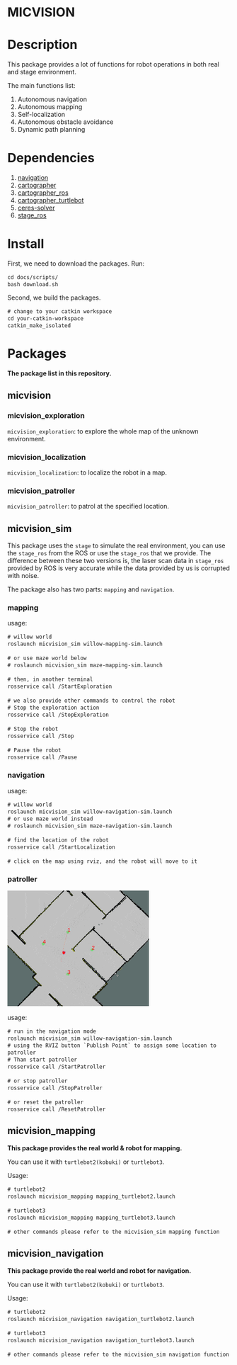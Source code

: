 MICVISION
===

# Description

This package provides a lot of functions for robot operations in both real and
stage environment.

The main functions list:
1. Autonomous navigation
2. Autonomous mapping
3. Self-localization
4. Autonomous obstacle avoidance
5. Dynamic path planning

# Dependencies

1. [navigation](https://github.com/tyuownu/navigation)
2. [cartographer](https://github.com/tyuownu/cartographer)
3. [cartographer_ros](https://github.com/tyuownu/cartographer_ros)
4. [cartographer_turtlebot](https://github.com/tyuownu/cartographer_turtlebot)
5. [ceres-solver](https://github.com/tyuownu/ceres-solver)
6. [stage_ros](https://github.com/tyuownu/stage_ros)

# Install

First, we need to download the packages. Run:

```shell
cd docs/scripts/
bash download.sh
```

Second, we build the packages.
```shell
# change to your catkin workspace
cd your-catkin-workspace
catkin_make_isolated
```

# Packages

__The package list in this repository.__

## micvision

### micvision_exploration

`micvision_exploration`: to explore the whole map of the unknown environment.

### micvision_localization

`micvision_localization`: to localize the robot in a map.

### micvision_patroller

`micvision_patroller`: to patrol at the specified location.

## micvision_sim

This package uses the `stage` to simulate the real environment, you can use the
`stage_ros` from the ROS or use the `stage_ros` that we provide. The difference
between these two versions is, the laser scan data in `stage_ros` provided by
ROS is very accurate while the data provided by us is corrupted with noise.

The package also has two parts: `mapping` and `navigation`.

### mapping

usage:

```shell
# willow world
roslaunch micvision_sim willow-mapping-sim.launch

# or use maze world below
# roslaunch micvision_sim maze-mapping-sim.launch

# then, in another terminal
rosservice call /StartExploration

# we also provide other commands to control the robot
# Stop the exploration action
rosservice call /StopExploration

# Stop the robot
rosservice call /Stop

# Pause the robot
rosservice call /Pause
```

### navigation

usage:

```shell
# willow world
roslaunch micvision_sim willow-navigation-sim.launch
# or use maze world instead
# roslaunch micvision_sim maze-navigation-sim.launch

# find the location of the robot
rosservice call /StartLocalization

# click on the map using rviz, and the robot will move to it
```

### patroller

![patroller](docs/imgs/patroller.gif)

usage:
```shell
# run in the navigation mode
roslaunch micvision_sim willow-navigation-sim.launch
# using the RVIZ button `Publish Point` to assign some location to patroller
# Than start patroller
rosservice call /StartPatroller

# or stop patroller
rosservice call /StopPatroller

# or reset the patroller
rosservice call /ResetPatroller
```

## micvision_mapping

__This package provides the real world & robot for mapping.__

You can use it with `turtlebot2(kobuki)` or `turtlebot3`.

Usage:

```shell
# turtlebot2
roslaunch micvision_mapping mapping_turtlebot2.launch

# turtlebot3
roslaunch micvision_mapping mapping_turtlebot3.launch

# other commands please refer to the micvision_sim mapping function
```

## micvision_navigation

__This package provide the real world and robot for navigation.__

You can use it with `turtlebot2(kobuki)` or `turtlebot3`.

Usage:

```shell
# turtlebot2
roslaunch micvision_navigation navigation_turtlebot2.launch

# turtlebot3
roslaunch micvision_navigation navigation_turtlebot3.launch

# other commands please refer to the micvision_sim navigation function
```

